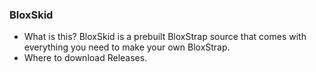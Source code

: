 ### BloxSkid

* What is this?
BloxSkid is a prebuilt BloxStrap source that comes with everything you need to make your own BloxStrap.
* Where to download
Releases.
